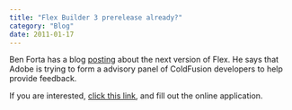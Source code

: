 ```yaml
---
title: "Flex Builder 3 prerelease already?"
category: "Blog"
date: 2011-01-17
---
```



Ben Forta has a blog [posting](http://www.forta.com/blog/index.cfm/2007/1/23/Your-Chance-To-Weigh-In-On-The-Future-Of-Flex) about the next version of Flex. He says that Adobe is trying to form a advisory panel of ColdFusion developers to help provide feedback.

If you are interested, [click this link](https://prerelease.adobe.com/callout/default.html?callid=90D54BEDFD134F6D886F50C5DF830AB2), and fill out the online application.
